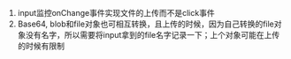 1. input监控onChange事件实现文件的上传而不是click事件
2. Base64, blob和file对象也可相互转换，且上传的时候，因为自己转换的file对象没有名字，所以需要将input拿到的file名字记录一下；上个对象可能在上传的时候有限制